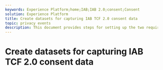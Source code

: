 ```yaml
---
keywords: Experience Platform;home;IAB;IAB 2.0;consent;Consent
solution: Experience Platform
title: Create datasets for capturing IAB TCF 2.0 consent data
topic: privacy events
description: This document provides steps for setting up the two required datasets to collect IAB TCF 2.0 consent data.
---
```


# Create datasets for capturing IAB TCF 2.0 consent data